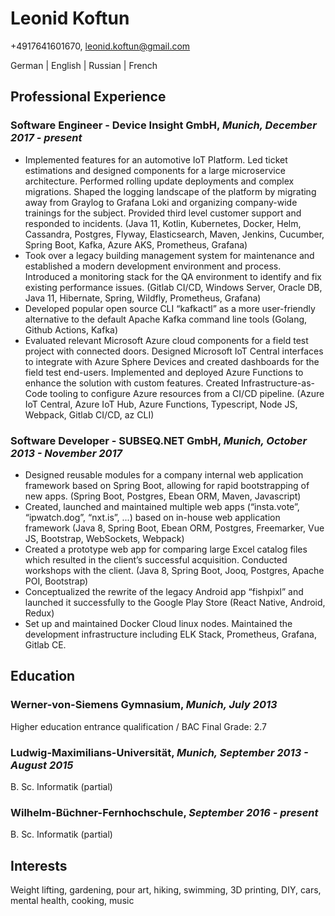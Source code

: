 # Leonid Koftun

+4917641601670, [leonid.koftun@gmail.com](mailto:leonid.koftun@gmail.com)

German | English | Russian | French

## Professional Experience

### Software Engineer - Device Insight GmbH, _Munich, December 2017 - present_

- Implemented features for an automotive IoT Platform. Led ticket estimations and designed components for a large microservice architecture. Performed rolling update deployments and complex migrations. Shaped the logging landscape of the platform by migrating away from Graylog to Grafana Loki and organizing company-wide trainings for the subject. Provided third level customer support and responded to incidents. (Java 11, Kotlin, Kubernetes, Docker, Helm, Cassandra, Postgres, Flyway, Elasticsearch, Maven, Jenkins, Cucumber, Spring Boot, Kafka, Azure AKS, Prometheus, Grafana)
- Took over a legacy building management system for maintenance and established a modern development environment and process. Introduced a monitoring stack for the QA environment to identify and fix existing performance issues. (Gitlab CI/CD, Windows Server, Oracle DB, Java 11, Hibernate, Spring, Wildfly, Prometheus, Grafana)
- Developed popular open source CLI “kafkactl” as a more user-friendly alternative to the default Apache Kafka command line tools (Golang, Github Actions, Kafka)
- Evaluated relevant Microsoft Azure cloud components for a field test project with connected doors. Designed Microsoft IoT Central interfaces to integrate with Azure Sphere Devices and created dashboards for the field test end-users. Implemented and deployed Azure Functions to enhance the solution with custom features. Created Infrastructure-as-Code tooling to configure Azure resources from a CI/CD pipeline. (Azure IoT Central, Azure IoT Hub, Azure Functions, Typescript, Node JS, Webpack, Gitlab CI/CD, az CLI)

### Software Developer - SUBSEQ.NET GmbH, _Munich, October 2013 - November 2017_

- Designed reusable modules for a company internal web application framework based on Spring Boot, allowing for rapid bootstrapping of new apps. (Spring Boot, Postgres, Ebean ORM, Maven, Javascript)
- Created, launched and maintained multiple web apps (“insta.vote”, “ipwatch.dog”, “nxt.is”, ...) based on in-house web application framework (Java 8, Spring Boot, Ebean ORM, Postgres, Freemarker, Vue JS, Bootstrap, WebSockets, Webpack)
- Created a prototype web app for comparing large Excel catalog files which resulted in the client’s successful acquisition. Conducted workshops with the client. (Java 8, Spring Boot, Jooq, Postgres, Apache POI, Bootstrap)
- Conceptualized the rewrite of the legacy Android app “fishpixl” and launched it successfully to the Google Play Store (React Native, Android, Redux)
- Set up and maintained Docker Cloud linux nodes. Maintained the development infrastructure including ELK Stack, Prometheus, Grafana, Gitlab CE. 

## Education 

### Werner-von-Siemens Gymnasium, _Munich, July 2013_

Higher education entrance qualification / BAC
Final Grade: 2.7

### Ludwig-Maximilians-Universität, _Munich, September 2013 - August 2015_

B. Sc. Informatik (partial)

### Wilhelm-Büchner-Fernhochschule, _September 2016 - present_

B. Sc. Informatik (partial)

## Interests

Weight lifting, gardening, pour art, hiking, swimming, 3D printing, DIY, cars, mental health, cooking, music
